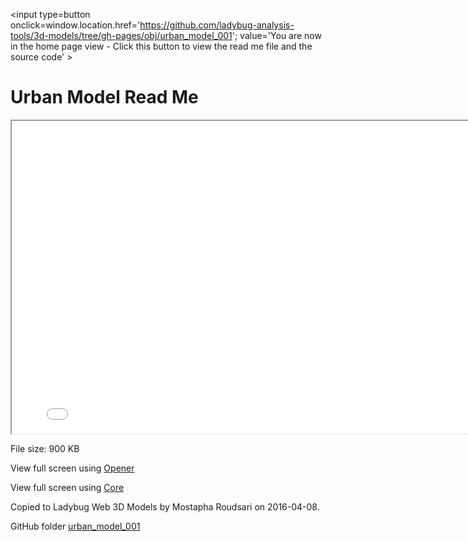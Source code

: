 <span style=display:none; >[You are now in a GitHub source code view - click this link to view the home page]( http://ladybug-analysis-tools.github.io/3d-models/obj/urban_model_001/ "View file as a web page." ) </span>
<input type=button onclick=window.location.href='https://github.com/ladybug-analysis-tools/3d-models/tree/gh-pages/obj/urban_model_001'; 
value='You are now in the home page view - Click this button to view the read me file and the source code' >


Urban Model Read Me
===


<iframe src=./viewers/obj/core/ladybug-web-obj-core-r3.html#https://ladybug-analysis-tools.github.io/3d-models/obj/urban_model_001/model.mtl#sx=0.1#sy=0.1#sz=0.1#rx=-90#px=-15#pz=-20#cx=-32#cy=39#cz=92 width=800 height=500 ></iframe>


File size: 900 KB


View full screen using [Opener]( ./viewers/obj/opener/ladybug-web-obj-opener-r2.html#https://ladybug-analysis-tools.github.io/3d-models/obj/urban_model_001/model.mtl#sx=0.1#sy=0.1#sz=0.1#rx=-90#px=-15#pz=-20#cx=-32#cy=39#cz=92 )

View full screen using [Core]( ./viewers/obj/core/ladybug-web-obj-core-r3.html#https://ladybug-analysis-tools.github.io/3d-models/obj/urban_model_001/model.mtl#sx=0.1#sy=0.1#sz=0.1#rx=-90#px=-15#pz=-20#cx=-32#cy=39#cz=92 )



Copied to Ladybug Web 3D Models by Mostapha Roudsari on 2016-04-08.

GitHub folder [urban_model_001]( https://github.com/ladybug-analysis-tools/3d-models/tree/gh-pages/obj/urban_model_001 ) 



